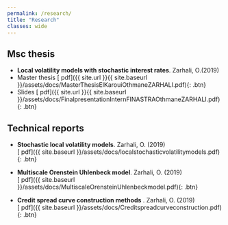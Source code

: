 ```yaml
---
permalink: /research/
title: "Research"
classes: wide
---
```



## Msc thesis

* **Local volatility models with stochastic interest rates**. Zarhali, O.(2019)  
* Master thesis
[<i class="fas fa-file-pdf"></i> pdf]({{ site.url }}{{ site.baseurl }}/assets/docs/MasterThesisElKarouiOthmaneZARHALI.pdf){: .btn}
* Slides 
[<i class="fas fa-file-pdf"></i> pdf]({{ site.url }}{{ site.baseurl }}/assets/docs/FinalpresentationInternFINASTRAOthmaneZARHALI.pdf){: .btn}

## Technical reports

* **Stochastic local volatility models**. Zarhali, O.  (2019)   
[<i class="fas fa-file-pdf"></i> pdf]({{ site.baseurl }}/assets/docs/localstochasticvolatilitymodels.pdf){: .btn}

* **Multiscale Orenstein Uhlenbeck model**. Zarhali, O.  (2019)   
[<i class="fas fa-file-pdf"></i> pdf]({{ site.baseurl }}/assets/docs/MultiscaleOrensteinUhlenbeckmodel.pdf){: .btn}

* **Credit spread curve construction methods** . Zarhali, O.  (2019)   
[<i class="fas fa-file-pdf"></i> pdf]({{ site.baseurl }}/assets/docs/Creditspreadcurveconstruction.pdf){: .btn}






